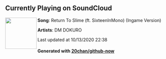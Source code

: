 ## Currently Playing on SoundCloud

[<img align="left" width="100" src="https://i1.sndcdn.com/artworks-000291654231-wgwuph-t500x500.jpg">](https://soundcloud.com/dm-dokuro/return-to-slime-ft-sixteeninmono-ingame-version)

**Song**: Return To Slime (ft. SixteenInMono) (Ingame Version)

**Artists**: DM DOKURO

Last updated at 10/13/2020 22:38

#### Generated with [20chan/github-now](https://github.com/20chan/github-now)